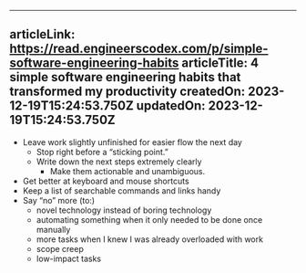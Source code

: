 -----------------------
articleLink: https://read.engineerscodex.com/p/simple-software-engineering-habits
articleTitle: 4 simple software engineering habits that transformed my productivity
createdOn: 2023-12-19T15:24:53.750Z
updatedOn: 2023-12-19T15:24:53.750Z
-----------------------

- Leave work slightly unfinished for easier flow the next day
  - Stop right before a “sticking point.”
  - Write down the next steps extremely clearly
     - Make them actionable and unambiguous.
- Get better at keyboard and mouse shortcuts
- Keep a list of searchable commands and links handy
- Say “no” more (to:)
  - novel technology instead of boring technology
  - automating something when it only needed to be done once manually
  - more tasks when I knew I was already overloaded with work
  - scope creep
  - low-impact tasks